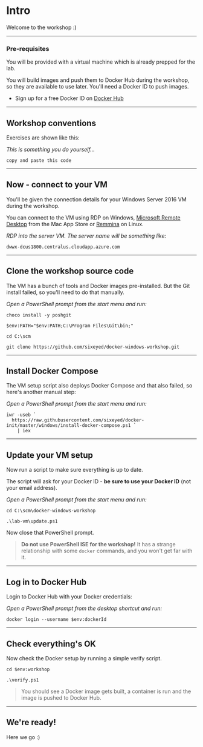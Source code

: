 # Intro

Welcome to the workshop :)

---

### Pre-requisites

You will be provided with a virtual machine which is already prepped for the lab.

You will build images and push them to Docker Hub during the workshop, so they are available to use later. You'll need a Docker ID to push images.

- Sign up for a free Docker ID on [Docker Hub](https://hub.docker.com)

---

## Workshop conventions

Exercises are shown like this:

_This is something you do yourself..._

```
copy and paste this code
```

---

## Now - connect to your VM 

You'll be given the connection details for your Windows Server 2016 VM during the workshop.

You can connect to the VM using RDP on Windows, [Microsoft Remote Desktop](https://itunes.apple.com/us/app/microsoft-remote-desktop-8-0/id715768417) from the Mac App Store or [Remmina](https://github.com/FreeRDP/Remmina/wiki#for-end-users) on Linux.

_RDP into the server VM. The server name will be something like:_

```
dwwx-dcus1800.centralus.cloudapp.azure.com
```

---

## Clone the workshop source code

The VM has a bunch of tools and Docker images pre-installed. But the Git install failed, so you'll need to do that manually.

_Open a PowerShell prompt from the start menu and run:_

```
choco install -y poshgit

$env:PATH="$env:PATH;C:\Program Files\Git\bin;"

cd C:\scm
    
git clone https://github.com/sixeyed/docker-windows-workshop.git

```

---

## Install Docker Compose

The VM setup script also deploys Docker Compose and that also failed, so here's another manual step:

_Open a PowerShell prompt from the start menu and run:_

```
iwr -useb `
  https://raw.githubusercontent.com/sixeyed/docker-init/master/windows/install-docker-compose.ps1 `
    | iex

```

---

## Update your VM setup

Now run a script to make sure everything is up to date.

The script will ask for your Docker ID - **be sure to use your Docker ID** (not your email address).

_Open a PowerShell prompt from the start menu and run:_

```
cd C:\scm\docker-windows-workshop

.\lab-vm\update.ps1
```

Now close that PowerShell prompt.

> **Do not use PowerShell ISE for the workshop!** It has a strange relationship with some `docker` commands, and you won't get far with it.

---

## Log in to Docker Hub

Login to Docker Hub with your Docker credentials:

_Open a PowerShell prompt from the desktop shortcut and run:_

```
docker login --username $env:dockerId
```

---

## Check everything's OK

Now check the Docker setup by running a simple verify script.

```
cd $env:workshop

.\verify.ps1
```

> You should see a Docker image gets built, a container is run and the image is pushed to Docker Hub.

---

## We're ready!

Here we go :)

